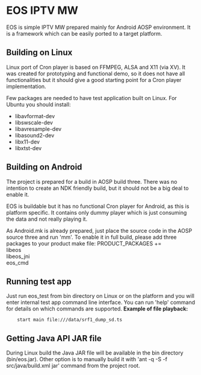 # EOS IPTV MW
EOS is simple IPTV MW prepared mainly for Android AOSP environment.
It is a framework which can be easily ported to a target platform. 

## Building on Linux
Linux port of Cron player is based on FFMPEG, ALSA and X11 (via XV).
It was created for prototyping and functional demo, so it does not have all functionalities but it should give a good starting point for a Cron player implementation.

Few packages are needed to have test application built on Linux.
For Ubuntu you should install:
 - libavformat-dev
 - libswscale-dev
 - libavresample-dev
 - libasound2-dev
 - libx11-dev
 - libxtst-dev

## Building on Android 
The project is prepared for a build in AOSP build three. There was no intention to create an NDK friendly build, but it should not be a big deal to enable it.

EOS is buildable but it has no functional Cron player for Android, as this is platform specific.
It contains only dummy player which is just consuming the data and not really playing it.

As Android.mk is already prepared, just place the source code in the AOSP source three and run 'mm'.
To enable it in full build, please add three packages to your product make file:
PRODUCT_PACKAGES += \
    libeos \
    libeos_jni \
    eos_cmd

## Running test app
Just run eos_test from bin directory on Linux or on the platform and you will enter internal test app command line interface.
You can run 'help' command for details on which commands are supported.
**Example of file playback:**

		start main file:///data/srf1_dump_sd.ts

## Getting Java API JAR file
During Linux build the Java JAR file will be available in the bin directory (bin/eos.jar).
Other option is to manually build it with 'ant -q -S -f src/java/build.xml jar' command from the project root. 
